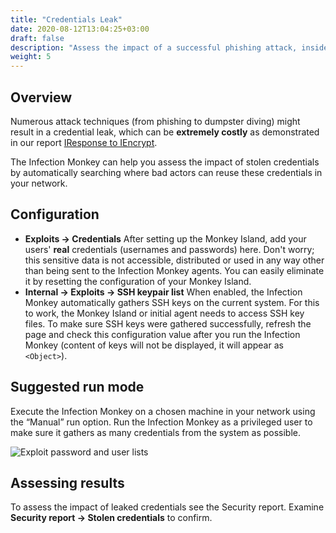 ```yaml
---
title: "Credentials Leak"
date: 2020-08-12T13:04:25+03:00
draft: false
description: "Assess the impact of a successful phishing attack, insider threat, or other form of credentials leak."
weight: 5
---
```


## Overview 

Numerous attack techniques (from phishing to dumpster diving) might result in a credential leak, 
which can be **extremely costly** as demonstrated in our report [IResponse to IEncrypt](https://www.guardicore.com/2019/04/iresponse-to-iencrypt/).

The Infection Monkey can help you assess the impact of stolen credentials by automatically searching 
where bad actors can reuse these credentials in your network.

## Configuration

- **Exploits -> Credentials** After setting up the Monkey Island, add your users' **real** credentials 
(usernames and passwords) here. Don't worry; this sensitive data is not accessible, distributed or used in any way other than being sent to the Infection Monkey agents. You can easily eliminate it by resetting the configuration of your Monkey Island.
- **Internal -> Exploits -> SSH keypair list**  When enabled, the Infection Monkey automatically gathers SSH keys on the current system. 
For this to work, the Monkey Island or initial agent needs to access SSH key files.
To make sure SSH keys were gathered successfully, refresh the page and check this configuration value after you run the Infection Monkey
(content of keys will not be displayed, it will appear as `<Object>`).

## Suggested run mode

Execute the Infection Monkey on a chosen machine in your network using the “Manual” run option. 
Run the Infection Monkey as a privileged user to make sure it gathers as many credentials from the system as possible.

![Exploit password and user lists](/images/usage/scenarios/user-password-lists.png "Exploit password and user lists")

## Assessing results

To assess the impact of leaked credentials see the Security report. Examine **Security report -> Stolen credentials** to confirm. 
